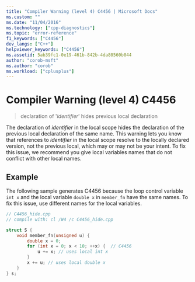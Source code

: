 ```yaml
---
title: "Compiler Warning (level 4) C4456 | Microsoft Docs"
ms.custom: ""
ms.date: "11/04/2016"
ms.technology: ["cpp-diagnostics"]
ms.topic: "error-reference"
f1_keywords: ["C4456"]
dev_langs: ["C++"]
helpviewer_keywords: ["C4456"]
ms.assetid: 5ab39fc1-0e19-461b-842b-4da80560b044
author: "corob-msft"
ms.author: "corob"
ms.workload: ["cplusplus"]
---
```

# Compiler Warning (level 4) C4456
  
> declaration of '*identifier*' hides previous local declaration
  
The declaration of *identifier* in the local scope hides the declaration of the previous local declaration of the same name. This warning lets you know that references to *identifier* in the local scope resolve to the locally declared version, not the previous local, which may or may not be your intent. To fix this issue, we recommend you give local variables names that do not conflict with other local names.  
    
## Example
  
The following sample generates C4456 because the loop control variable `int x` and the local variable `double x` in `member_fn` have the same names. To fix this issue, use different names for the local variables.  
  
```cpp  
// C4456_hide.cpp
// compile with: cl /W4 /c C4456_hide.cpp

struct S {
    void member_fn(unsigned u) {
        double x = 0;
        for (int x = 0; x < 10; ++x) {  // C4456
            u += x; // uses local int x
        } 
        x += u; // uses local double x
    }
} s;
```  
